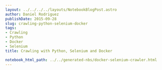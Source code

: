 ```yaml
---
layout: ../../../../layouts/NotebookBlogPost.astro
author: Daniel Rodriguez
publishDate: 2015-09-28
slug: crawling-python-selenium-docker
tags:
- Crawling
- Python
- Docker
- Selenium
title: Crawling with Python, Selenium and Docker

notebook_html_path: ../../generated-nbs/docker-selenium-crawler.html
---
```


